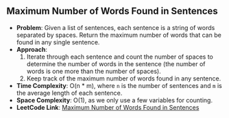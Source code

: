 ## Maximum Number of Words Found in Sentences
- **Problem**: Given a list of sentences, each sentence is a string of words separated by spaces. Return the maximum number of words that can be found in any single sentence.
- **Approach**: 
  1. Iterate through each sentence and count the number of spaces to determine the number of words in the sentence (the number of words is one more than the number of spaces).
  2. Keep track of the maximum number of words found in any sentence.
- **Time Complexity**: O(n * m), where `n` is the number of sentences and `m` is the average length of each sentence.
- **Space Complexity**: O(1), as we only use a few variables for counting.
- **LeetCode Link**: [Maximum Number of Words Found in Sentences](https://leetcode.com/problems/maximum-number-of-words-found-in-sentences/)
